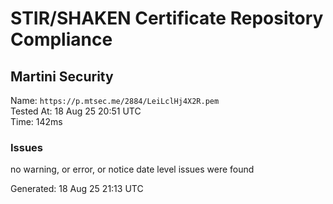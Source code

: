 # STIR/SHAKEN Certificate Repository Compliance

## Martini Security

Name: `https://p.mtsec.me/2884/LeiLclHj4X2R.pem`\
Tested At: 18 Aug 25 20:51 UTC\
Time: 142ms

### Issues

no warning, or error, or notice date level issues were found

Generated: 18 Aug 25 21:13 UTC